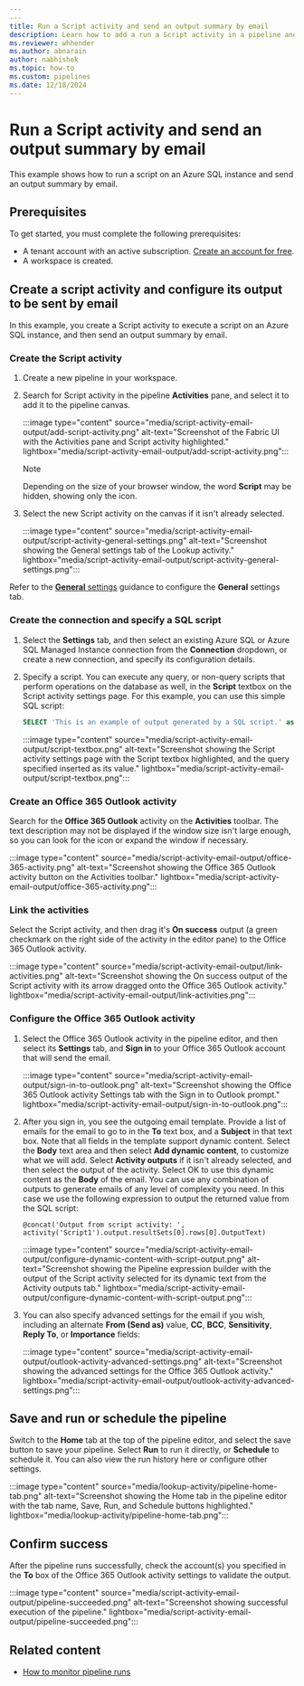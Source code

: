 ```yaml
---
---
title: Run a Script activity and send an output summary by email
description: Learn how to add a run a Script activity in a pipeline and send output from the activity by email.
ms.reviewer: whhender
ms.author: abnarain
author: nabhishek
ms.topic: how-to
ms.custom: pipelines
ms.date: 12/18/2024
---
```


# Run a Script activity and send an output summary by email

This example shows how to run a script on an Azure SQL instance and send an output summary by email.

## Prerequisites

To get started, you must complete the following prerequisites:

- A tenant account with an active subscription. [Create an account for free](../fundamentals/fabric-trial.md).
- A workspace is created.

## Create a script activity and configure its output to be sent by email

In this example, you create a Script activity to execute a script on an Azure SQL instance, and then send an output summary by email.

### Create the Script activity

1. Create a new pipeline in your workspace.
1. Search for Script activity in the pipeline **Activities** pane, and select it to add it to the pipeline canvas.

   :::image type="content" source="media/script-activity-email-output/add-script-activity.png" alt-text="Screenshot of the Fabric UI with the Activities pane and Script activity highlighted." lightbox="media/script-activity-email-output/add-script-activity.png":::

   > [!NOTE]
   > Depending on the size of your browser window, the word **Script** may be hidden, showing only the icon.

1. Select the new Script activity on the canvas if it isn't already selected.

   :::image type="content" source="media/script-activity-email-output/script-activity-general-settings.png" alt-text="Screenshot showing the General settings tab of the Lookup activity." lightbox="media/script-activity-email-output/script-activity-general-settings.png":::

Refer to the [**General** settings](activity-overview.md#general-settings) guidance to configure the **General** settings tab.

### Create the connection and specify a SQL script

1. Select the **Settings** tab, and then select an existing Azure SQL or Azure SQL Managed Instance connection from the **Connection** dropdown, or create a new connection, and specify its configuration details.

1. Specify a script. You can execute any query, or non-query scripts that perform operations on the database as well, in the **Script** textbox on the Script activity settings page. For this example, you can use this simple SQL script:

   ```sql
   SELECT 'This is an example of output generated by a SQL script.' as OutputText
   ```

   :::image type="content" source="media/script-activity-email-output/script-textbox.png" alt-text="Screenshot showing the Script activity settings page with the Script textbox highlighted, and the query specified inserted as its value." lightbox="media/script-activity-email-output/script-textbox.png":::

### Create an Office 365 Outlook activity

Search for the **Office 365 Outlook** activity on the **Activities** toolbar. The text description may not be displayed if the window size isn't large enough, so you can look for the icon or expand the window if necessary.

:::image type="content" source="media/script-activity-email-output/office-365-activity.png" alt-text="Screenshot showing the Office 365 Outlook activity button on the Activities toolbar." lightbox="media/script-activity-email-output/office-365-activity.png":::

### Link the activities

Select the Script activity, and then drag it's **On success** output (a green checkmark on the right side of the activity in the editor pane) to the Office 365 Outlook activity.

:::image type="content" source="media/script-activity-email-output/link-activities.png" alt-text="Screenshot showing the On success output of the Script activity with its arrow dragged onto the Office 365 Outlook activity." lightbox="media/script-activity-email-output/link-activities.png":::

### Configure the Office 365 Outlook activity

1. Select the Office 365 Outlook activity in the pipeline editor, and then select its **Settings** tab, and **Sign in** to your Office 365 Outlook account that will send the email.

   :::image type="content" source="media/script-activity-email-output/sign-in-to-outlook.png" alt-text="Screenshot showing the Office 365 Outlook activity Settings tab with the Sign in to Outlook prompt."  lightbox="media/script-activity-email-output/sign-in-to-outlook.png":::

1. After you sign in, you see the outgoing email template. Provide a list of emails for the email to go to in the **To** text box, and a **Subject** in that text box. Note that all fields in the template support dynamic content. Select the **Body** text area and then select **Add dynamic content**, to customize what we will add. Select **Activity outputs** if it isn't already selected, and then select the output of the activity. Select OK to use this dynamic content as the **Body** of the email. You can use any combination of outputs to generate emails of any level of complexity you need. In this case we use the following expression to output the returned value from the SQL script:

   ```@concat('Output from script activity: ', activity('Script1').output.resultSets[0].rows[0].OutputText)```

   :::image type="content" source="media/script-activity-email-output/configure-dynamic-content-with-script-output.png" alt-text="Screenshot showing the Pipeline expression builder with the output of the Script activity selected for its dynamic text from the Activity outputs tab." lightbox="media/script-activity-email-output/configure-dynamic-content-with-script-output.png":::

1. You can also specify advanced settings for the email if you wish, including an alternate **From (Send as)** value, **CC**, **BCC**, **Sensitivity**, **Reply To**, or **Importance** fields:

   :::image type="content" source="media/script-activity-email-output/outlook-activity-advanced-settings.png" alt-text="Screenshot showing the advanced settings for the Office 365 Outlook activity." lightbox="media/script-activity-email-output/outlook-activity-advanced-settings.png":::

## Save and run or schedule the pipeline

Switch to the **Home** tab at the top of the pipeline editor, and select the save button to save your pipeline.  Select **Run** to run it directly, or **Schedule** to schedule it.  You can also view the run history here or configure other settings.

:::image type="content" source="media/lookup-activity/pipeline-home-tab.png" alt-text="Screenshot showing the Home tab in the pipeline editor with the tab name, Save, Run, and Schedule buttons highlighted." lightbox="media/lookup-activity/pipeline-home-tab.png":::

## Confirm success

After the pipeline runs successfully, check the account(s) you specified in the **To** box of the Office 365 Outlook activity settings to validate the output.

:::image type="content" source="media/script-activity-email-output/pipeline-succeeded.png" alt-text="Screenshot showing successful execution of the pipeline." lightbox="media/script-activity-email-output/pipeline-succeeded.png":::

## Related content

- [How to monitor pipeline runs](monitor-pipeline-runs.md)
